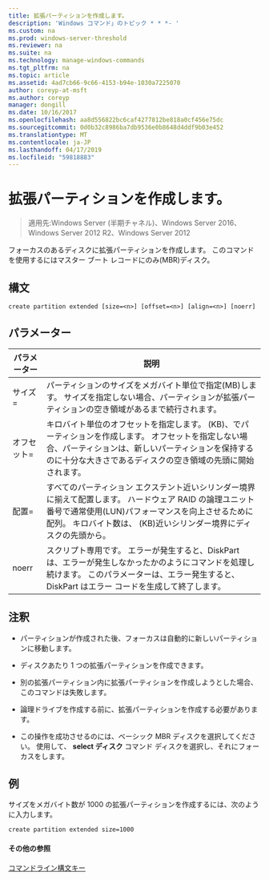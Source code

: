 ```yaml
---
title: 拡張パーティションを作成します。
description: 'Windows コマンド」のトピック * * *- '
ms.custom: na
ms.prod: windows-server-threshold
ms.reviewer: na
ms.suite: na
ms.technology: manage-windows-commands
ms.tgt_pltfrm: na
ms.topic: article
ms.assetid: 4ad7cb66-9c66-4153-b94e-1030a7225070
author: coreyp-at-msft
ms.author: coreyp
manager: dongill
ms.date: 10/16/2017
ms.openlocfilehash: aa8d556822bc6caf4277812be818a0cf456e75dc
ms.sourcegitcommit: 0d0b32c8986ba7db9536e0b8648d4ddf9b03e452
ms.translationtype: MT
ms.contentlocale: ja-JP
ms.lasthandoff: 04/17/2019
ms.locfileid: "59818883"
---
```

# <a name="create-partition-extended"></a>拡張パーティションを作成します。

>適用先:Windows Server (半期チャネル)、Windows Server 2016、Windows Server 2012 R2、Windows Server 2012

フォーカスのあるディスクに拡張パーティションを作成します。 このコマンドを使用するにはマスター ブート レコードにのみ\(MBR\)ディスク。  
  
  
  
## <a name="syntax"></a>構文  
  
```  
create partition extended [size=<n>] [offset=<n>] [align=<n>] [noerr]  
```  
  
## <a name="parameters"></a>パラメーター  
  
|パラメーター|説明|  
|-------|--------|  
|サイズ\=<n>|パーティションのサイズをメガバイト単位で指定\(MB\)します。 サイズを指定しない場合、パーティションが拡張パーティションの空き領域があるまで続行されます。|  
|オフセット\=<n>|キロバイト単位のオフセットを指定します。 \(KB\)、でパーティションを作成します。 オフセットを指定しない場合、パーティションは、新しいパーティションを保持するのに十分な大きさであるディスクの空き領域の先頭に開始されます。|  
|配置\=<n>|すべてのパーティション エクステント近いシリンダー境界に揃えて配置します。 ハードウェア RAID の論理ユニット番号で通常使用\(LUN\)パフォーマンスを向上させるために配列。 <n> キロバイト数は、 \(KB\)近いシリンダー境界にディスクの先頭から。|  
|noerr|スクリプト専用です。 エラーが発生すると、DiskPart は、エラーが発生しなかったかのようにコマンドを処理し続けます。 このパラメーターは、エラー発生すると、DiskPart はエラー コードを生成して終了します。|  
  
## <a name="remarks"></a>注釈  
  
-   パーティションが作成された後、フォーカスは自動的に新しいパーティションに移動します。  
  
-   ディスクあたり 1 つの拡張パーティションを作成できます。  
  
-   別の拡張パーティション内に拡張パーティションを作成しようとした場合、このコマンドは失敗します。  
  
-   論理ドライブを作成する前に、拡張パーティションを作成する必要があります。  
  
-   この操作を成功させるのには、ベーシック MBR ディスクを選択してください。 使用して、 **select ディスク** コマンド ディスクを選択し、それにフォーカスをします。  
  
## <a name="BKMK_examples"></a>例  
サイズをメガバイト数が 1000 の拡張パーティションを作成するには、次のように入力します。  
  
```  
create partition extended size=1000  
```  
  
#### <a name="additional-references"></a>その他の参照  
[コマンドライン構文キー](command-line-syntax-key.md)  
  

  

